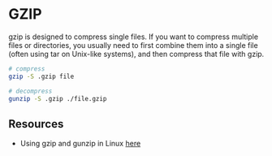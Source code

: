 # GZIP

gzip is designed to compress single files. If you want to compress multiple files or directories, you usually need to first combine them into a single file (often using tar on Unix-like systems), and then compress that file with gzip.  

```sh
# compress
gzip -S .gzip file

# decompress
gunzip -S .gzip ./file.gzip  
```

## Resources

* Using gzip and gunzip in Linux [here](https://www.baeldung.com/linux/gzip-and-gunzip)
